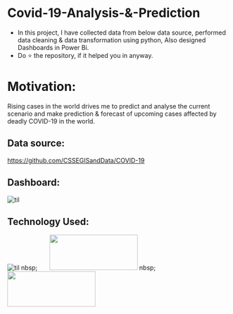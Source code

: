 # Covid-19-Analysis-&-Prediction
* In this project, I have collected data from below data source, performed data cleaning & data transformation using python, Also designed Dashboards in Power Bi. 
* Do ⭐ the repository, if it helped you in anyway.

# Motivation:

Rising cases in the world drives me to predict and analyse the current scenario and make prediction & forecast of upcoming cases affected by deadly COVID-19 in the world.

## Data source:
https://github.com/CSSEGISandData/COVID-19

## Dashboard:
![til](./Demo.gif)

## Technology Used:

![til](https://camo.githubusercontent.com/3cdf9577401a2c7dceac655bbd37fb2f3ee273a457bf1f2169c602fb80ca56f8/68747470733a2f2f666f7274686562616467652e636f6d2f696d616765732f6261646765732f6d6164652d776974682d707974686f6e2e737667)
nbsp; &nbsp; &nbsp; &nbsp;
<img src="https://i2.wp.com/learn.onemonth.com/wp-content/uploads/2019/07/image3-1.png?fit=756%2C277&ssl=1" width=200 height=80 />
nbsp; &nbsp; &nbsp; &nbsp;
<img src="https://sereviso.com/wp-content/uploads/2018/06/power-bi-1.jpg" width=200 height=80 />

